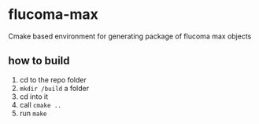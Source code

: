 # flucoma-max

Cmake based environment for generating package of flucoma max objects

## how to build
1. cd to the repo folder
2. `mkdir /build` a folder
3. cd into it
4. call `cmake ..`
5. run `make`
